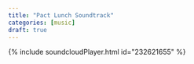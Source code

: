 ```yaml
---
title: "Pact Lunch Soundtrack"
categories: [music]
draft: true
---
```


{% include soundcloudPlayer.html id="232621655" %}
